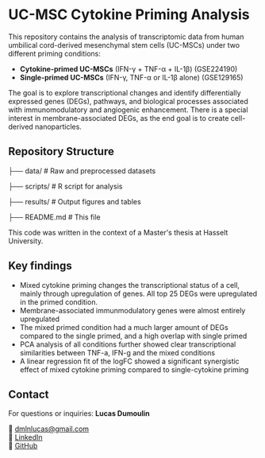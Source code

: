 # UC-MSC Cytokine Priming Analysis

This repository contains the analysis of transcriptomic data from human umbilical cord-derived mesenchymal stem cells (UC-MSCs) under two different priming conditions:

- **Cytokine-primed UC-MSCs** (IFN-γ + TNF-α + IL-1β) (GSE224190)
- **Single-primed UC-MSCs** (IFN-γ, TNF-α or IL-1β alone) (GSE129165)

The goal is to explore transcriptional changes and identify differentially expressed genes (DEGs), pathways, and biological processes associated with immunomodulatory and angiogenic enhancement. 
There is a special interest in membrane-associated DEGs, as the end goal is to create cell-derived nanoparticles.

## Repository Structure
├── data/ # Raw and preprocessed datasets

├── scripts/ # R script for analysis

├── results/ # Output figures and tables

├── README.md # This file

This code was written in the context of a Master's thesis at Hasselt University.

## Key findings

- Mixed cytokine priming changes the transcriptional status of a cell, mainly through upregulation of genes. All top 25 DEGs were upregulated in the primed condition.
- Membrane-associated immunmodulatory genes were almost entirely upregulated
- The mixed primed condition had a much larger amount of DEGs compared to the single primed, and a high overlap with single primed
- PCA analysis of all conditions further showed clear transcriptional similarities between TNF-a, IFN-g and the mixed conditions
- A linear regression fit of the logFC showed a significant synergistic effect of mixed cytokine priming compared to single-cytokine priming


## Contact

For questions or inquiries:
**Lucas Dumoulin** 

📧 dmlnlucas@gmail.com  
🔗 [LinkedIn](https://www.linkedin.com/in/lucasdumoulin/)  
🔗 [GitHub](https://github.com/dmlnlucas)
